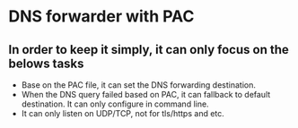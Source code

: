 DNS forwarder with PAC
====

## In order to keep it simply, it can only focus on the belows tasks
- Base on the PAC file, it can set the DNS forwarding destination.
- When the DNS query failed based on PAC, it can fallback to default destination. It can only configure in command line.
- It can only listen on UDP/TCP, not for tls/https and etc.
